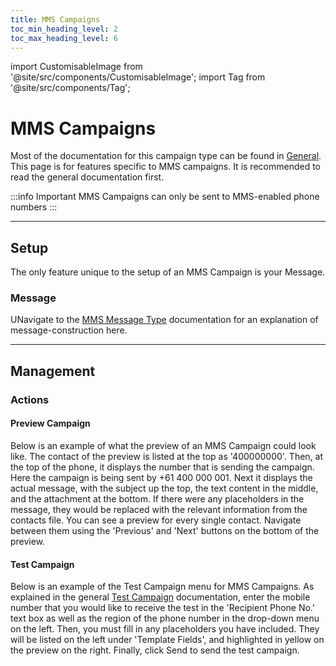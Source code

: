 ```yaml
---
title: MMS Campaigns
toc_min_heading_level: 2
toc_max_heading_level: 6
---
```


import CustomisableImage from '@site/src/components/CustomisableImage';
import Tag from '@site/src/components/Tag';


# MMS Campaigns

Most of the documentation for this campaign type can be found in [General](./general). This page is for features specific to MMS campaigns. It is recommended to read the general documentation first. 

:::info Important
MMS Campaigns can only be sent to MMS-enabled phone numbers
:::

---

## Setup

The only feature unique to the setup of an MMS Campaign is your Message. 

### Message

UNavigate to the [MMS Message Type](../message-types/mms.md) documentation for an explanation of message-construction here.

---

## Management

### Actions

#### Preview Campaign

Below is an example of what the preview of an MMS Campaign could look like. The contact of the preview is listed at the top as '400000000'. Then, at the top of the phone, it displays the number that is sending the campaign. Here the campaign is being sent by +61 400 000 001. Next it displays the actual message, with the subject up the top, the text content in the middle, and the attachment at the bottom. If there were any placeholders in the message, they would be replaced with the relevant information from the contacts file. You can see a preview for every single contact. Navigate between them using the 'Previous' and 'Next' buttons on the bottom of the preview.

<CustomisableImage src="/img/campaign-mms-preview.png" alt="MMS Campaign Preview" width="350"/>

#### Test Campaign

Below is an example of the Test Campaign menu for MMS Campaigns. As explained in the general [Test Campaign](./general#test-campaign) documentation, enter the mobile number that you would like to receive the test in the 'Recipient Phone No.' text box as well as the region of the phone number in the drop-down menu on the left. Then, you must fill in any placeholders you have included. They will be listed on the left under 'Template Fields', and highlighted in yellow on the preview on the right. Finally, click <Tag colour="#1582d8" borderColour="#1582d8" fontColour="#FFFFFF">Send</Tag> to send the test campaign.

<CustomisableImage src="/img/campaign-mms-test.png" alt="MMS Campaign Test" width="450"/>